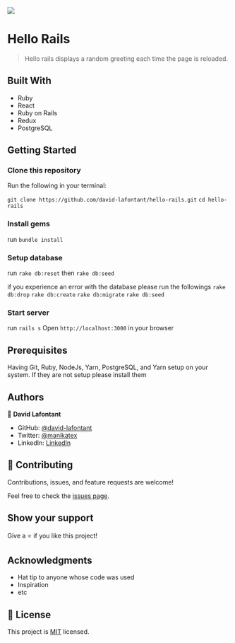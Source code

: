 ![](https://img.shields.io/badge/Microverse-blueviolet)

# Hello Rails

> Hello rails displays a random greeting each time the page is reloaded.


## Built With

- Ruby
- React
- Ruby on Rails
- Redux
- PostgreSQL

## Getting Started

### Clone this repository

Run the following in your terminal:

`git clone https://github.com/david-lafontant/hello-rails.git`
`cd hello-rails`

### Install gems

run `bundle install`


### Setup database

run `rake db:reset` then `rake db:seed`

if you experience an error with the database please run the followings
`rake db:drop`
`rake db:create`
`rake db:migrate`
`rake db:seed`


### Start server
run `rails s`
Open `http://localhost:3000` in your browser

## Prerequisites

Having Git, Ruby, NodeJs, Yarn, PostgreSQL, and Yarn setup on your system.
If they are not setup please install them


## Authors

👤 **David Lafontant**

- GitHub: [@david-lafontant](https://github.com/david-lafontant)
- Twitter: [@manikatex](https://twitter.com/manikatex)
- LinkedIn: [LinkedIn](https://www.linkedin.com/in/david-lafontant)



## 🤝 Contributing

Contributions, issues, and feature requests are welcome!

Feel free to check the [issues page](https://github.com/david-lafontant/hello-rails/issues).

## Show your support

Give a ⭐️ if you like this project!

## Acknowledgments

- Hat tip to anyone whose code was used
- Inspiration
- etc

## 📝 License

This project is [MIT](./MIT.md) licensed.
